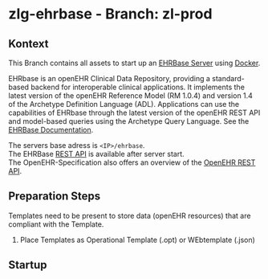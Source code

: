 # zlg-ehrbase - Branch: zl-prod

## Kontext
This Branch contains all assets to start up an [EHRBase Server](https://github.com/ehrbase/ehrbase) using [Docker](https://www.docker.com/get-started).

EHRbase is an openEHR Clinical Data Repository, providing a standard-based backend for interoperable clinical applications. It implements the latest version of the openEHR Reference Model (RM 1.0.4) and version 1.4 of the Archetype Definition Language (ADL). Applications can use the capabilities of EHRbase through the latest version of the openEHR REST API and model-based queries using the Archetype Query Language.
See the [EHRBase Documentation](https://ehrbase.readthedocs.io/en/latest/).

The servers base adress is `<IP>/ehrbase`.  
The EHRBase [REST API](/ehrbase/swagger-ui.html#/) is available after server start.  
The OpenEHR-Specification also offers an overview of the [OpenEHR REST API](https://specifications.openehr.org/releases/ITS-REST/Release-1.0.0/ehr.html).

## Preparation Steps
Templates need to be present to store data (openEHR resources) that are compliant with the Template.
1. Place Templates as Operational Template (.opt) or WEbtemplate (.json)

## Startup



